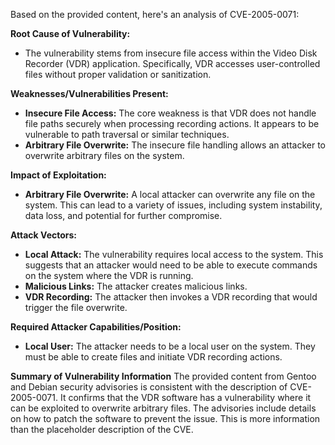 Based on the provided content, here's an analysis of CVE-2005-0071:

**Root Cause of Vulnerability:**

*   The vulnerability stems from insecure file access within the Video Disk Recorder (VDR) application. Specifically, VDR accesses user-controlled files without proper validation or sanitization.

**Weaknesses/Vulnerabilities Present:**

*   **Insecure File Access:** The core weakness is that VDR does not handle file paths securely when processing recording actions. It appears to be vulnerable to path traversal or similar techniques.
*   **Arbitrary File Overwrite:** The insecure file handling allows an attacker to overwrite arbitrary files on the system.

**Impact of Exploitation:**

*   **Arbitrary File Overwrite:** A local attacker can overwrite any file on the system. This can lead to a variety of issues, including system instability, data loss, and potential for further compromise.

**Attack Vectors:**

*   **Local Attack:** The vulnerability requires local access to the system. This suggests that an attacker would need to be able to execute commands on the system where the VDR is running.
*   **Malicious Links:** The attacker creates malicious links.
*   **VDR Recording:**  The attacker then invokes a VDR recording that would trigger the file overwrite.

**Required Attacker Capabilities/Position:**

*   **Local User:** The attacker needs to be a local user on the system. They must be able to create files and initiate VDR recording actions.

**Summary of Vulnerability Information**
The provided content from Gentoo and Debian security advisories is consistent with the description of CVE-2005-0071. It confirms that the VDR software has a vulnerability where it can be exploited to overwrite arbitrary files. The advisories include details on how to patch the software to prevent the issue. This is more information than the placeholder description of the CVE.